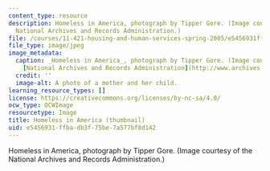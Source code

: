 ```yaml
---
content_type: resource
description: Homeless in America, photograph by Tipper Gore. (Image courtesy of the
  National Archives and Records Administration.)
file: /courses/11-421-housing-and-human-services-spring-2005/e5456931ffbadb3f75be7a577bf8d142_11-421s05-th.jpg
file_type: image/jpeg
image_metadata:
  caption: _Homeless in America_, photograph by Tipper Gore. (Image courtesy of the
    [National Archives and Records Administration](http://www.archives.gov/).)
  credit: ''
  image-alt: A photo of a mother and her child.
learning_resource_types: []
license: https://creativecommons.org/licenses/by-nc-sa/4.0/
ocw_type: OCWImage
resourcetype: Image
title: Homeless in America (thumbnail)
uid: e5456931-ffba-db3f-75be-7a577bf8d142
---
```

Homeless in America, photograph by Tipper Gore. (Image courtesy of the National Archives and Records Administration.)